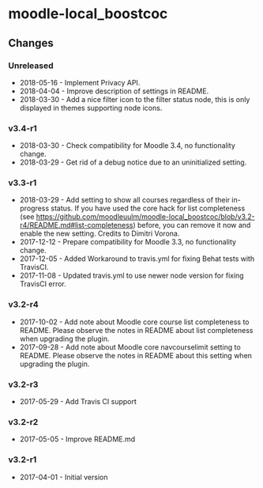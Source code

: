 moodle-local_boostcoc
=====================

Changes
-------

### Unreleased

* 2018-05-16 - Implement Privacy API.
* 2018-04-04 - Improve description of settings in README.
* 2018-03-30 - Add a nice filter icon to the filter status node, this is only displayed in themes supporting node icons.

### v3.4-r1

* 2018-03-30 - Check compatibility for Moodle 3.4, no functionality change.
* 2018-03-29 - Get rid of a debug notice due to an uninitialized setting.

### v3.3-r1

* 2018-03-29 - Add setting to show all courses regardless of their in-progress status. If you have used the core hack for list completeness (see https://github.com/moodleuulm/moodle-local_boostcoc/blob/v3.2-r4/README.md#list-completeness) before, you can remove it now and enable the new setting. Credits to Dimitri Vorona. 
* 2017-12-12 - Prepare compatibility for Moodle 3.3, no functionality change.
* 2017-12-05 - Added Workaround to travis.yml for fixing Behat tests with TravisCI.
* 2017-11-08 - Updated travis.yml to use newer node version for fixing TravisCI error.

### v3.2-r4

* 2017-10-02 - Add note about Moodle core course list completeness to README. Please observe the notes in README about list completeness when upgrading the plugin.
* 2017-09-28 - Add note about Moodle core navcourselimit setting to README. Please observe the notes in README about this setting when upgrading the plugin.

### v3.2-r3

* 2017-05-29 - Add Travis CI support

### v3.2-r2

* 2017-05-05 - Improve README.md

### v3.2-r1

* 2017-04-01 - Initial version
